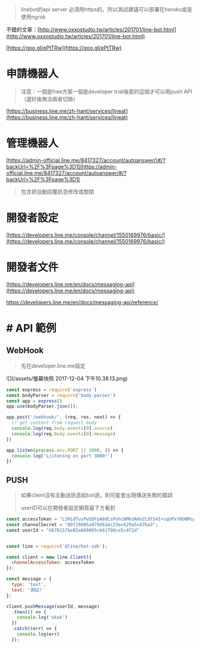 > linebot的api server 必須用https的，所以測試建議可以部署在heroku或是使用ngrok

不錯的文章：[http://www.oxxostudio.tw/articles/201701/line-bot.html](http://www.oxxostudio.tw/articles/201701/line-bot.html)

[https://goo.gl/ePtTRw](https://goo.gl/ePtTRw)

# 申請機器人

> 注意：一個是free方案一個是developer trial後面的這個才可以用push API （選好後無法兩者切換）

[https://business.line.me/zh-hant/services/lineat](https://business.line.me/zh-hant/services/lineat)

# 管理機器人

[https://admin-official.line.me/8417327/account/autoanswer/\#/?backUrl=%2F%3Fpage%3D1](https://admin-official.line.me/8417327/account/autoanswer/#/?backUrl=%2F%3Fpage%3D1)

> 包含把自動回覆訊息修改或關閉

# 開發者設定

[https://developers.line.me/console/channel/1550169976/basic/](https://developers.line.me/console/channel/1550169976/basic/)

# 開發者文件

[https://developers.line.me/en/docs/messaging-api](https://developers.line.me/en/docs/messaging-api)

https://developers.line.me/en/docs/messaging-api/reference/

# \# API 範例

## WebHook

> 先在developer.line.me設定

![](/assets/螢幕快照 2017-12-04 下午10.38.13.png)

```js
const express = require('express')
const bodyParser = require('body-parser')
const app = express()
app.use(bodyParser.json());

app.post('/webhook/', (req, res, next) => {
  // get content from request body
  console.log(req.body.events[0].source)
  console.log(req.body.events[0].message)
})

app.listen(process.env.PORT || 3000, () => {
  console.log('Listening on port 3000!')
})
```

## PUSH

> 如果client沒有主動送訊息給bot過，則可能會出現傳送失敗的錯誤
>
> userID可以在開發者設定網頁最下方看到

```js
const accessToken = "L1MidTusPwSDFpA8dCsPohcNMkdAHnZCdt541+sqUPxY8ONMspuGqFv9Rrv6mTrBUjvTV+afZ4oOE/PKJjOiV4pfCYvjY1Bi47oOLCbFxEuW2Rk/9efdc05e0ciQirzCrfIyNZmJLrJeBSo/mQ+yLwdB04t89/1O/w1cDnyilFU=";
const channelSecret = "80f29885a979d63ec23ec629a5c67ba3";
const userId = "U678157be02a660805cb61798ce5c4f2d"


const line = require('@line/bot-sdk');

const client = new line.Client({
  channelAccessToken: accessToken
});

const message = {
  type: 'text',
  text: '測試!'
};

client.pushMessage(userId, message)
  .then(() => {
    console.log('okok')
  })
  .catch((err) => {
    console.log(err)
  });
```




